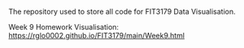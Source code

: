The repository used to store all code for FIT3179 Data Visualisation. 

Week 9 Homework Visualisation: https://rglo0002.github.io/FIT3179/main/Week9.html
